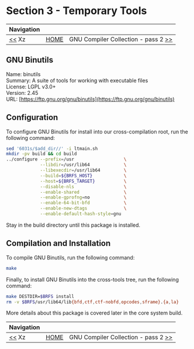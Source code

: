 # Section 3 - Temporary Tools

| Navigation |||
| --- | --- | ---: |
| [<<](./Xz.md) Xz | [HOME](../README.md) | GNU Compiler Collection - pass 2 [>>](./GNUGCC.md) |

## GNU Binutils

Name: binutils<br />
Summary: A suite of tools for working with executable files<br />
License: LGPL v3.0+<br />
Version: 2.45<br />
URL: [https://ftp.gnu.org/gnu/binutils](https://ftp.gnu.org/gnu/binutils)<br />

## Configuration

To configure GNU Binutils for install into our cross-compilation root, run the following command:

```bash
sed '6031s/$add_dir//' -i ltmain.sh
mkdir -pv build && cd build
../configure --prefix=/usr                   \
             --libdir=/usr/lib64             \
             --libexecdir=/usr/lib64         \
             --build=${BRFS_HOST}            \
             --host=${BRFS_TARGET}           \
             --disable-nls                   \
             --enable-shared                 \
             --enable-gprofng=no             \
             --enable-64-bit-bfd             \
             --enable-new-dtags              \
             --enable-default-hash-style=gnu
```

Stay in the build directory until this package is installed.

## Compilation and Installation

To compile GNU Binutils, run the following command:

```bash
make
```

Finally, to install GNU Binutils into the cross-tools tree, run the following command:

```bash
make DESTDIR=$BRFS install
rm -v $BRFS/usr/lib64/lib{bfd,ctf,ctf-nobfd,opcodes,sframe}.{a,la}
```

More details about this package is covered later in the core system build.

| Navigation |||
| --- | --- | ---: |
| [<<](./Xz.md) Xz | [HOME](../README.md) | GNU Compiler Collection - pass 2 [>>](./GNUGCC.md) |

